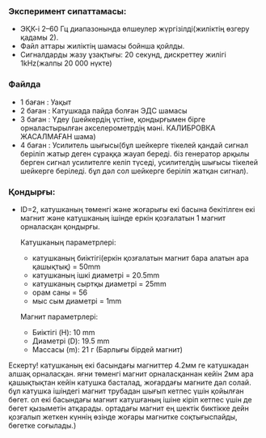 
### Эксперимент сипаттамасы:
 - ЭҚК-і 2–60 Гц диапазонында өлшеулер жүргізілді(жиліктің өзгеру қадамы 2).
 - Файл аттары жиліктің шамасы бойнша қойлды.
 - Сигналдарды жазу ұзақтығы: 20 секунд, дискреттеу жилігі 1kHz(жалпы 20 000 нүкте)


### Файлда
 - 1 баған : Уақыт
 - 2 баған : Катушкада пайда болған ЭДС шамасы
 - 3 баған : Үдеу (шейкердің үстіне, қондырғымен бірге орналастырылған акселерометрдің мәні. КАЛИБРОВКА ЖАСАЛМАҒАН шама)
 - 4 баған : Усилитель шығысы(бұл шейкерге тікелей қандай сигнал беріліп жатыр деген сұраққа жауап береді. біз генератор арқылы берген сигнал усилителге келіп түседі,
усилителдің шығысы тікелей шейкерге беріледі. бұл дәл сол шейкерге беріліп жатқан сигнал).


### Қондырғы:
 - ID=2,  катушканың төменгі және жоғарығы екі басына бекітілген екі магнит және катушканың ішінде еркін қозғалатын 1 магнит орналасқан қондырғы.

     Катушканың параметрлері:
      - катушканың биіктігі(еркін қозғалатын магнит бара алатын ара қашықтық) = 50mm
      - катушканың ішкі диаметрі = 20.5mm
      - катушканың сыртқы диаметрі = 25mm
      - орам саны = 56
      - мыс сым диаметрі = 1mm

     Магнит параметрлері:
      - Биіктігі (H): 10 mm  
      - Диаметрі (D): 19.5 mm  
      - Массасы (m): 21 г (Барлығы бірдей магнит)

Ескерту! катушканың екі басындағы магниттер 4.2мм ге катушкадан алшақ орналасқан. яғни төменгі магнит орналасқаннан кейін 2мм ара қашықтықтан кейін катушка басталад, жоғардағы магните дәл солай. бұл катушка ішіндегі магнит трубадан шығып кетпес үшін қойылған бөгет. ол екі басындағы магнит катушғаның ішіне кіріп кетпес үшін де бөгет қызыметін атқарады. ортадағы магнит ең шектік биктікке дейн қозғалып жеткен күннің өзінде жоғары магнитке соқтығыспайды, бөгетке соғылады.)